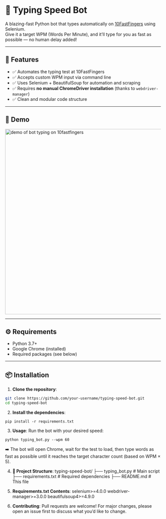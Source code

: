 # 🧠 Typing Speed Bot

A blazing-fast Python bot that types automatically on [10FastFingers](https://10fastfingers.com/typing-test/english) using Selenium.  
Give it a target WPM (Words Per Minute), and it’ll type for you as fast as possible — no human delay added!

---

## 🚀 Features

- ✅ Automates the typing test at 10FastFingers
- ✅ Accepts custom WPM input via command line
- ✅ Uses Selenium + BeautifulSoup for automation and scraping
- ✅ Requires **no manual ChromeDriver installation** (thanks to `webdriver-manager`)
- ✅ Clean and modular code structure

---

## 📸 Demo

<img src="https://user-images.githubusercontent.com/your-gif-or-screenshot-url" width="600" alt="demo of bot typing on 10fastfingers" />

---

## ⚙️ Requirements

- Python 3.7+
- Google Chrome (installed)
- Required packages (see below)

---

## 📦 Installation

1. **Clone the repository**:

```bash
git clone https://github.com/your-username/typing-speed-bot.git
cd typing-speed-bot
```
2. **Install the dependencies**:
```
pip install -r requirements.txt
```

3. **Usage**:
Run the bot with your desired speed:
```
python typing_bot.py --wpm 60
```
➡️ The bot will open Chrome, wait for the test to load, then type words as fast as possible until it reaches the target character count (based on WPM × 5).

4. **📁 Project Structure**:
typing-speed-bot/
├── typing_bot.py         # Main script
├── requirements.txt      # Required dependencies
├── README.md             # This file

5. **Requirements.txt Contents**:
selenium>=4.0.0
webdriver-manager>=3.0.0
beautifulsoup4>=4.9.0

6. **Contributing**:
Pull requests are welcome! For major changes, please open an issue first to discuss what you’d like to change.


